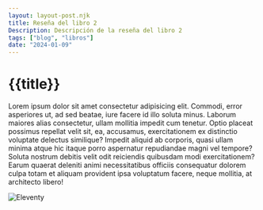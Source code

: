 ```yaml
---
layout: layout-post.njk
title: Reseña del libro 2
Description: Descripción de la reseña del libro 2
tags: ["blog", "libros"]
date: "2024-01-09"
---
```


# {{title}}
Lorem ipsum dolor sit amet consectetur adipisicing elit. Commodi, error asperiores ut, ad sed beatae, iure facere id illo soluta minus. Laborum maiores alias consectetur, ullam mollitia impedit cum tenetur.
Optio placeat possimus repellat velit sit, ea, accusamus, exercitationem ex distinctio voluptate delectus similique? Impedit aliquid ab corporis, quasi ullam minima atque hic itaque porro aspernatur repudiandae magni vel tempore?
Soluta nostrum debitis velit odit reiciendis quibusdam modi exercitationem? Earum quaerat deleniti animi necessitatibus officiis consequatur dolorem culpa totam et aliquam provident ipsa voluptatum facere, neque mollitia, at architecto libero!

![Eleventy](/img/eleventy.svg)